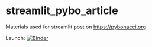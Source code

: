 # streamlit_pybo_article
Materials used for streamlit post on https://pybonacci.org

Launch: [![Binder](https://mybinder.org/badge_logo.svg)](https://mybinder.org/v2/gh/kikocorreoso/streamlit_pybo_article/master?urlpath=proxy/8501/)